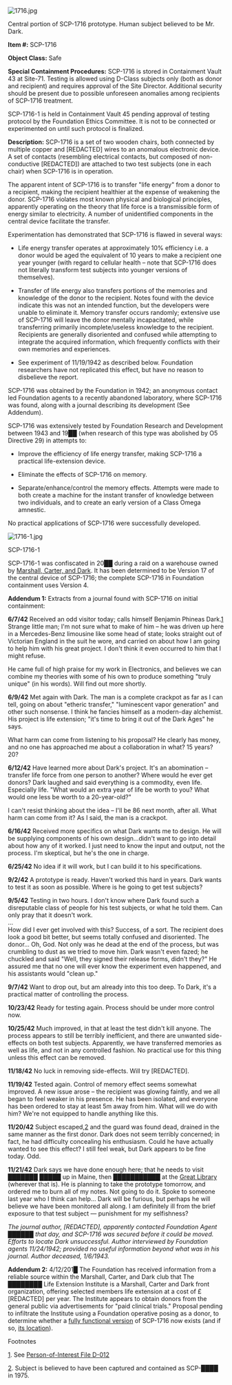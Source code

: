 ![1716.jpg](http://scp-wiki.wdfiles.com/local--files/scp-1716/1716.jpg)

Central portion of SCP-1716 prototype. Human subject believed to be Mr. Dark.

**Item #:** SCP-1716

**Object Class:** Safe

**Special Containment Procedures:** SCP-1716 is stored in Containment Vault 43 at Site-71. Testing is allowed using D-Class subjects only (both as donor and recipient) and requires approval of the Site Director. Additional security should be present due to possible unforeseen anomalies among recipients of SCP-1716 treatment.

SCP-1716-1 is held in Containment Vault 45 pending approval of testing protocol by the Foundation Ethics Committee. It is not to be connected or experimented on until such protocol is finalized.

**Description:** SCP-1716 is a set of two wooden chairs, both connected by multiple copper and \[REDACTED\] wires to an anomalous electronic device. A set of contacts (resembling electrical contacts, but composed of non-conductive \[REDACTED\]) are attached to two test subjects (one in each chair) when SCP-1716 is in operation.

The apparent intent of SCP-1716 is to transfer "life energy" from a donor to a recipient, making the recipient healthier at the expense of weakening the donor. SCP-1716 violates most known physical and biological principles, apparently operating on the theory that life force is a transmissible form of energy similar to electricity. A number of unidentified components in the central device facilitate the transfer.

Experimentation has demonstrated that SCP-1716 is flawed in several ways:

*   Life energy transfer operates at approximately 10% efficiency i.e. a donor would be aged the equivalent of 10 years to make a recipient one year younger (with regard to cellular health – note that SCP-1716 does not literally transform test subjects into younger versions of themselves).

*   Transfer of life energy also transfers portions of the memories and knowledge of the donor to the recipient. Notes found with the device indicate this was not an intended function, but the developers were unable to eliminate it. Memory transfer occurs randomly; extensive use of SCP-1716 will leave the donor mentally incapacitated, while transferring primarily incomplete/useless knowledge to the recipient. Recipients are generally disoriented and confused while attempting to integrate the acquired information, which frequently conflicts with their own memories and experiences.

*   See experiment of 11/19/1942 as described below. Foundation researchers have not replicated this effect, but have no reason to disbelieve the report.

SCP-1716 was obtained by the Foundation in 1942; an anonymous contact led Foundation agents to a recently abandoned laboratory, where SCP-1716 was found, along with a journal describing its development (See Addendum).

SCP-1716 was extensively tested by Foundation Research and Development between 1943 and 19██ (when research of this type was abolished by O5 Directive 29) in attempts to:

*   Improve the efficiency of life energy transfer, making SCP-1716 a practical life-extension device.

*   Eliminate the effects of SCP-1716 on memory.

*   Separate/enhance/control the memory effects. Attempts were made to both create a machine for the instant transfer of knowledge between two individuals, and to create an early version of a Class Omega amnestic.

No practical applications of SCP-1716 were successfully developed.

![1716-1.jpg](http://scp-wiki.wdfiles.com/local--files/scp-1716/1716-1.jpg)

SCP-1716-1

SCP-1716-1 was confiscated in 20██ during a raid on a warehouse owned by [Marshall, Carter, and Dark](/marshall-carter-and-dark-hub). It has been determined to be Version 17 of the central device of SCP-1716; the complete SCP-1716 in Foundation containment uses Version 4.

**Addendum 1:** Extracts from a journal found with SCP-1716 on initial containment:

**6/7/42** Received an odd visitor today; calls himself Benjamin Phineas Dark.[1](javascript:;) Strange little man; I'm not sure what to make of him – he was driven up here in a Mercedes-Benz limousine like some head of state; looks straight out of Victorian England in the suit he wore, and carried on about how I am going to help him with his great project. I don't think it even occurred to him that I might refuse.

He came full of high praise for my work in Electronics, and believes we can combine my theories with some of his own to produce something "truly unique" (in his words). Will find out more shortly.

**6/9/42** Met again with Dark. The man is a complete crackpot as far as I can tell, going on about "etheric transfer," "luminescent vapor generation" and other such nonsense. I think he fancies himself as a modern-day alchemist. His project is life extension; "it's time to bring it out of the Dark Ages" he says.

What harm can come from listening to his proposal? He clearly has money, and no one has approached me about a collaboration in what? 15 years? 20?

**6/12/42** Have learned more about Dark's project. It's an abomination – transfer life force from one person to another? Where would he ever get donors? Dark laughed and said everything is a commodity, even life. Especially life. "What would an extra year of life be worth to you? What would one less be worth to a 20-year-old?"

I can't resist thinking about the idea – I'll be 86 next month, after all. What harm can come from it? As I said, the man is a crackpot.

**6/16/42** Received more specifics on what Dark wants me to design. He will be supplying components of his own design…didn't want to go into detail about how any of it worked. I just need to know the input and output, not the process. I'm skeptical, but he's the one in charge.

**6/25/42** No idea if it will work, but I can build it to his specifications.

**9/2/42** A prototype is ready. Haven't worked this hard in years. Dark wants to test it as soon as possible. Where is he going to get test subjects?

**9/5/42** Testing in two hours. I don't know where Dark found such a disreputable class of people for his test subjects, or what he told them. Can only pray that it doesn't work.  
…  
How did I ever get involved with this? Success, of a sort. The recipient does look a good bit better, but seems totally confused and disoriented. The donor… Oh, God. Not only was he dead at the end of the process, but was crumbling to dust as we tried to move him. Dark wasn't even fazed; he chuckled and said "Well, they signed their release forms, didn't they?" He assured me that no one will ever know the experiment even happened, and his assistants would "clean up."

**9/7/42** Want to drop out, but am already into this too deep. To Dark, it's a practical matter of controlling the process.

**10/23/42** Ready for testing again. Process should be under more control now.

**10/25/42** Much improved, in that at least the test didn't kill anyone. The process appears to still be terribly inefficient, and there are unwanted side-effects on both test subjects. Apparently, we have transferred memories as well as life, and not in any controlled fashion. No practical use for this thing unless this effect can be removed.

**11/18/42** No luck in removing side-effects. Will try \[REDACTED\].

**11/19/42** Tested again. Control of memory effect seems somewhat improved. A new issue arose – the recipient was glowing faintly, and we all began to feel weaker in his presence. He has been isolated, and everyone has been ordered to stay at least 5m away from him. What will we do with him? We're not equipped to handle anything like this.

**11/20/42** Subject escaped,[2](javascript:;) and the guard was found dead, drained in the same manner as the first donor. Dark does not seem terribly concerned; in fact, he had difficulty concealing his enthusiasm. Could he have actually wanted to see this effect? I still feel weak, but Dark appears to be fine today. Odd.

**11/21/42** Dark says we have done enough here; that he needs to visit ███████ █████ up in Maine, then ███████████ at the [Great Library](/serpent-s-hand-hub) (wherever that is). He is planning to take the prototype tomorrow, and ordered me to burn all of my notes. Not going to do it. Spoke to someone last year who I think can help… Dark will be furious, but perhaps he will believe we have been monitored all along. I am definitely ill from the brief exposure to that test subject — punishment for my selfishness?

_The journal author, \[REDACTED\], apparently contacted Foundation Agent ██████ that day, and SCP-1716 was secured before it could be moved. Efforts to locate Dark unsuccessful. Author interviewed by Foundation agents 11/24/1942; provided no useful information beyond what was in his journal. Author deceased, 1/6/1943._

**Addendum 2:** 4/12/201█ The Foundation has received information from a reliable source within the Marshall, Carter, and Dark club that The ████████ Life Extension Institute is a Marshall, Carter and Dark front organization, offering selected members life extension at a cost of £\[REDACTED\] per year. The Institute appears to obtain donors from the general public via advertisements for "paid clinical trials." Proposal pending to infiltrate the Institute using a Foundation operative posing as a donor, to determine whether a [fully functional version](/third-death) of SCP-1716 now exists (and if so, [its location](/so-they-called-him-darke)).

Footnotes

[1](javascript:;). See [Person-of-Interest File D-012](/poi-dark)

[2](javascript:;). Subject is believed to have been captured and contained as SCP-████ in 1975.